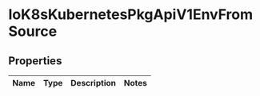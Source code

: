 
# IoK8sKubernetesPkgApiV1EnvFromSource

## Properties
Name | Type | Description | Notes
------------ | ------------- | ------------- | -------------



